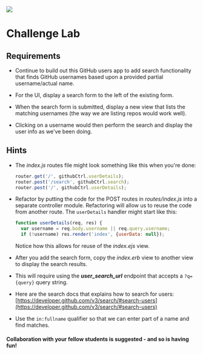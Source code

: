 <img src="https://i.imgur.com/2mZHtjU.png">

# Challenge Lab

## Requirements

- Continue to build out this GitHub users app to add search functionality that finds GitHub usernames based upon a provided partial username/actual name.

- For the UI, display a search form to the left of the existing form.

- When the search form is submitted, display a new view that lists the matching usernames (the way we are listing repos would work well).

- Clicking on a username would then perform the search and display the user info as we've been doing.


## Hints

- The _index.js_ routes file might look something like this when you're done:

	```js
	router.get('/', githubCtrl.userDetails);
	router.post('/search', githubCtrl.search);
	router.post('/', githubCtrl.userDetails);
	```

- Refactor by putting the code for the POST routes in _routes/index.js_ into a separate controller module.  Refactoring will allow us to reuse the code from another route. The `userDetails` handler might start like this:

	```js
	function userDetails(req, res) {
	  var username = req.body.username || req.query.username;
	  if (!username) res.render('index', {userData: null});
	```
	Notice how this allows for reuse of the _index.ejs_ view.
	

- After you add the search form, copy the _index.erb_ view to another view to display the search results.

- This will require using the _**user\_search\_url**_ endpoint that accepts a `?q={query}` query string.

- Here are the search docs that explains how to search for users:<br>[https://developer.github.com/v3/search/#search-users](https://developer.github.com/v3/search/#search-users)

- Use the `in:fullname` qualifier so that we can enter part of a name and find matches.


#### Collaboration with your fellow students is suggested - and so is having fun!

